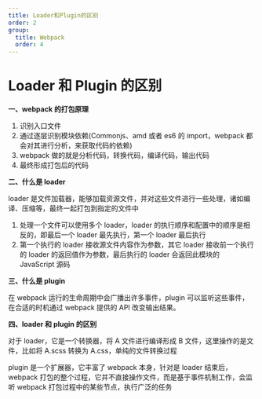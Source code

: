 ```yaml
---
title: Loader和Plugin的区别
order: 2
group:
  title: Webpack
  order: 4
---
```


# Loader 和 Plugin 的区别

**一、webpack 的打包原理**

1. 识别入口文件
2. 通过逐层识别模块依赖(Commonjs、amd 或者 es6 的 import，webpack 都会对其进行分析，来获取代码的依赖)
3. webpack 做的就是分析代码，转换代码，编译代码，输出代码
4. 最终形成打包后的代码

**二、什么是 loader**

loader 是文件加载器，能够加载资源文件，并对这些文件进行一些处理，诸如编译、压缩等，最终一起打包到指定的文件中

1. 处理一个文件可以使用多个 loader，loader 的执行顺序和配置中的顺序是相反的，即最后一个 loader 最先执行，第一个 loader 最后执行
2. 第一个执行的 loader 接收源文件内容作为参数，其它 loader 接收前一个执行的 loader 的返回值作为参数，最后执行的 loader 会返回此模块的 JavaScript 源码

**三、什么是 plugin**

在 webpack 运行的生命周期中会广播出许多事件，plugin 可以监听这些事件，在合适的时机通过 webpack 提供的 API 改变输出结果。

**四、loader 和 plugin 的区别**

对于 loader，它是一个转换器，将 A 文件进行编译形成 B 文件，这里操作的是文件，比如将 A.scss 转换为 A.css，单纯的文件转换过程

plugin 是一个扩展器，它丰富了 webpack 本身，针对是 loader 结束后，webpack 打包的整个过程，它并不直接操作文件，而是基于事件机制工作，会监听 webpack 打包过程中的某些节点，执行广泛的任务

